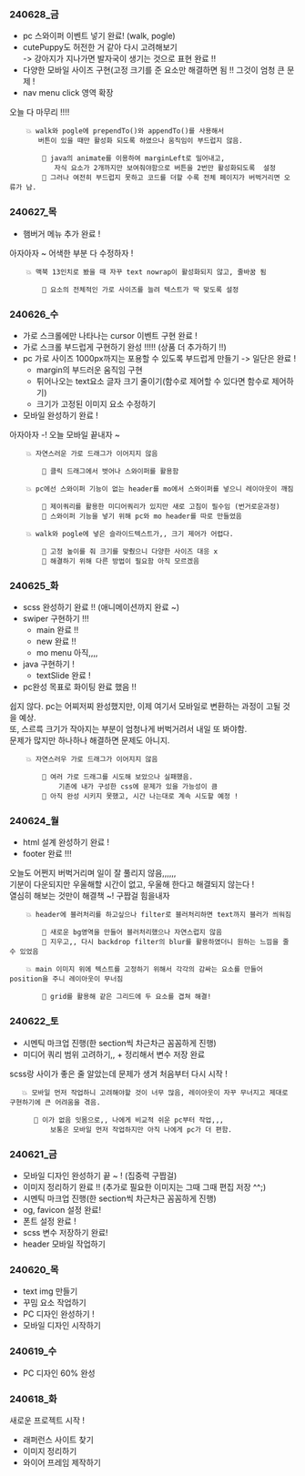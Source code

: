 ### 240628_금 
  - pc 스와이퍼 이벤트 넣기 완료! (walk, pogle)
  - cutePuppy도 허전한 거 같아 다시 고려해보기               
    -> 강아지가 지나가면 발자국이 생기는 것으로 표현 완료 !!
  - 다양한 모바일 사이즈 구현(고정 크기를 준 요소만 해결하면 됨 !! 그것이 엄청 큰 문제 !
  - nav menu click 영역 확장 

오늘 다 마무리 !!!!

        💥 walk와 pogle에 prependTo()와 appendTo()를 사용해서
           버튼이 있을 때만 활성화 되도록 하였으나 움직임이 부드럽지 않음.     
                      
            💫 java의 animate를 이용하여 marginLeft로 밀어내고,            
               자식 요소가 2개까지만 보여줘야함으로 버튼을 2번만 활성화되도록  설정             
            💫 그러나 여전히 부드럽지 못하고 코드를 더할 수록 전체 페이지가 버벅거리면 오류가 남. 

    
### 240627_목 
  - 햄버거 메뉴 추가 완료 ! 

아자아자 ~ 어색한 부분 다 수정하자 ! 

        💥 맥북 13인치로 봤을 때 자꾸 text nowrap이 활성화되지 않고, 줄바꿈 됨                   
                 
            💫 요소의 전체적인 가로 사이즈를 늘려 텍스트가 딱 맞도록 설정              


### 240626_수
  - 가로 스크롤에만 나타나는 cursor 이벤트 구현 완료 !
  - 가로 스크롤 부드럽게 구현하기 완성 !!!!! (상품 더 추가하기 !!)
  - pc 가로 사이즈 1000px까지는 포용할 수 있도록 부드럽게 만들기 -> 일단은 완료 !
    - margin의 부드러운 움직임 구현
    - 튀어나오는 text요소 글자 크기 줄이기(함수로 제어할 수 있다면 함수로 제어하기)
    - 크기가 고정된 이미지 요소 수정하기
  - 모바일 완성하기 완료 !

아자아자 -! 
오늘 모바일 끝내자 ~
                       
        💥 자연스러운 가로 드래그가 이어지지 않음                    
                 
            💫 클릭 드래그에서 벗어나 스와이퍼를 활용함             
       
        💥 pc에선 스와이퍼 기능이 없는 header를 mo에서 스와이퍼를 넣으니 레이아웃이 깨짐    
                  
            💫 제이쿼리를 활용한 미디어쿼리가 있지만 새로 고침이 필수임 (번거로운과정)           
            💫 스와이퍼 기능을 넣기 위해 pc와 mo header를 따로 만들었음            

        💥 walk와 pogle에 넣은 슬라이드텍스트가,, 크기 제어가 어렵다.
                  
            💫 고정 높이를 줘 크기를 맞췄으니 다양한 사이즈 대응 x                
            💫 해결하기 위해 다른 방법이 필요함 아직 모르겠음              
                           

### 240625_화
  - scss 완성하기 완료 !! (애니메이션까지 완료 ~) 
  - swiper 구현하기 !!!
    - main 완료 !!
    - new 완료 !!
    - mo menu 아직,,,, 
  - java 구현하기  !         
    - textSlide 완료 !
  - pc완성 목표로 화이팅 완료 했음 !!

쉽지 않다. pc는 어찌저찌 완성했지만, 이제 여기서 모바일로 변환하는 과정이 고될 것을 예상.              
또, 스르륵 크기가 작아지는 부분이 엄청나게 버벅거려서 내일 또 봐야함.                   
문제가 많지만 하나하나 해결하면 문제도 아니지.         

        💥 자연스러우 가로 드래그가 이어지지 않음    
                    
            💫 여러 가로 드래그를 시도해 보았으나 실패했음. 
                기존에 내가 구성한 css에 문제가 있을 가능성이 큼              
            💫 아직 완성 시키지 못했고, 시간 나는대로 계속 시도할 예정 !

  
### 240624_월
  - html 설계 완성하기 완료 !         
  - footer 완료 !!!
            
오늘도 어쩐지 버벅거리며 일이 잘 풀리지 않음,,,,,,          
기분이 다운되지만 우울해할 시간이 없고, 우울해 한다고 해결되지 않는다 !               
열심히 해보는 것만이 해결책 ~! 구짭걸 힘을내자             

        💥 header에 블러처리를 하고싶으나 filter로 블러처리하면 text까지 블러가 씌워짐     
                  
            💫 새로운 bg영역을 만들어 블러처리했으나 자연스럽지 않음              
            💫 지우고,, 다시 backdrop filter의 blur를 활용하였더니 원하는 느낌을 줄 수 있었음
                     
        💥 main 이미지 위에 텍스트를 고정하기 위해서 각각의 감싸는 요소를 만들어 position을 주니 레이아웃이 무너짐     
                  
            💫 grid를 활용해 같은 그리드에 두 요소를 겹쳐 해결!              
            
    
### 240622_토    
  - 시멘틱 마크업 진행(한 section씩 차근차근 꼼꼼하게 진행)        
  - 미디어 쿼리 범위 고려하기,, + 정리해서 변수 저장 완료        
            
scss랑 사이가 좋은 줄 알았는데 문제가 생겨 처음부터 다시 시작 !        
     
       💥 모바일 먼저 작업하니 고려해야할 것이 너무 많음, 레이아웃이 자꾸 무너지고 제대로 구현하기에 큰 어려움을 겪음.      
                  
          💫 이가 없음 잇몸으로,, 나에게 비교적 쉬운 pc부터 작업,,,        
              보통은 모바일 먼저 작업하지만 아직 나에게 pc가 더 편함.
               
### 240621_금
  - 모바일 디자인 완성하기 끝 ~ !
    (집중력 구짭걸)
  - 이미지 정리하기 완료 !! (추가로 필요한 이미지는 그때 그때 편집 저장 ^^;)
  - 시멘틱 마크업 진행(한 section씩 차근차근 꼼꼼하게 진행)
  - og, favicon 설정 완료! 
  - 폰트 설정 완료 !
  - scss 변수 저장하기 완료!
  - header 모바일 작업하기

### 240620_목 
  - text img 만들기
  - 꾸밈 요소 작업하기
  - PC 디자인 완성하기 !
  - 모바일 디자인 시작하기

### 240619_수 
  - PC 디자인 60% 완성

### 240618_화
  새로운 프로젝트 시작 ! 
  - 래퍼런스 사이트 찾기
  - 이미지 정리하기
  - 와이어 프레임 제작하기
